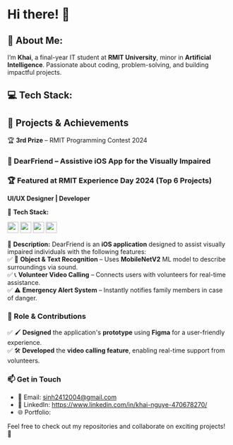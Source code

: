 # Hi there! 👋  

## 💫 About Me:
I’m **Khai**, a final-year IT student at **RMIT University**, minor in **Artificial Intelligence**. Passionate about coding, problem-solving, and building impactful projects.

## 💻 Tech Stack:


## 🚀 Projects & Achievements  
 🏆 **3rd Prize** – RMIT Programming Contest 2024  
### 📱 DearFriend – Assistive iOS App for the Visually Impaired  

### 🏆 Featured at **RMIT Experience Day 2024** (Top 6 Projects)  

**UI/UX Designer | Developer**  

🚀 **Tech Stack:**  
<p>
  <img src="https://img.shields.io/badge/Swift-FA7343?style=flat&logo=swift&logoColor=white" height="25">
  <img src="https://img.shields.io/badge/SwiftUI-007AFF?style=flat&logo=swift&logoColor=white" height="25">
  <img src="https://img.shields.io/badge/Git-F05032?style=flat&logo=git&logoColor=white" height="25">
  <img src="https://img.shields.io/badge/MobileNetV2-00C853?style=flat" height="25">
</p>

📌 **Description:**  DearFriend is an **iOS application** designed to assist visually impaired individuals with the following features:  
✅ 🎯 **Object & Text Recognition** – Uses **MobileNetV2** ML model to describe surroundings via sound.  
✅ 📞 **Volunteer Video Calling** – Connects users with volunteers for real-time assistance.  
✅ ⚠️ **Emergency Alert System** – Instantly notifies family members in case of danger.  

### 🎨 Role & Contributions  
✅ 🖌 **Designed** the application's **prototype** using **Figma** for a user-friendly experience.  
✅ 🛠 **Developed** the **video calling feature**, enabling real-time support from volunteers.  


### 📫 Get in Touch  
- 📧 Email: sinh2412004@gmail.com
- 🔗 LinkedIn: https://www.linkedin.com/in/khai-nguye-470678270/
- 🌐 Portfolio: 

Feel free to check out my repositories and collaborate on exciting projects! 🚀  
